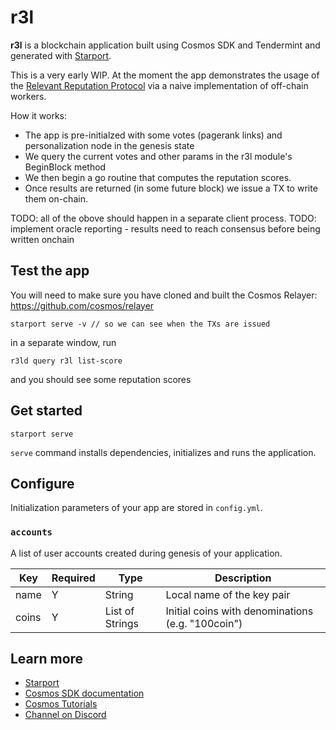 # r3l

**r3l** is a blockchain application built using Cosmos SDK and Tendermint and generated with [Starport](https://github.com/tendermint/starport).

This is a very early WIP. At the moment the app demonstrates the usage of the [Relevant Reputation Protocol](https://github.com/relevant-community/reputation) via a naive implementation of off-chain workers.

How it works:

- The app is pre-initialzed with some votes (pagerank links) and personalization node in the genesis state
- We query the current votes and other params in the r3l module's BeginBlock method
- We then begin a go routine that computes the reputation scores.
- Once results are returned (in some future block) we issue a TX to write them on-chain.

TODO: all of the obove should happen in a separate client process.
TODO: implement oracle reporting - results need to reach consensus before being written onchain

## Test the app

You will need to make sure you have cloned and built the Cosmos Relayer: https://github.com/cosmos/relayer

```
starport serve -v // so we can see when the TXs are issued
```

in a separate window, run

```
r3ld query r3l list-score
```

and you should see some reputation scores

## Get started

```
starport serve
```

`serve` command installs dependencies, initializes and runs the application.

## Configure

Initialization parameters of your app are stored in `config.yml`.

### `accounts`

A list of user accounts created during genesis of your application.

| Key   | Required | Type            | Description                                       |
| ----- | -------- | --------------- | ------------------------------------------------- |
| name  | Y        | String          | Local name of the key pair                        |
| coins | Y        | List of Strings | Initial coins with denominations (e.g. "100coin") |

## Learn more

- [Starport](https://github.com/tendermint/starport)
- [Cosmos SDK documentation](https://docs.cosmos.network)
- [Cosmos Tutorials](https://tutorials.cosmos.network)
- [Channel on Discord](https://discord.gg/W8trcGV)
